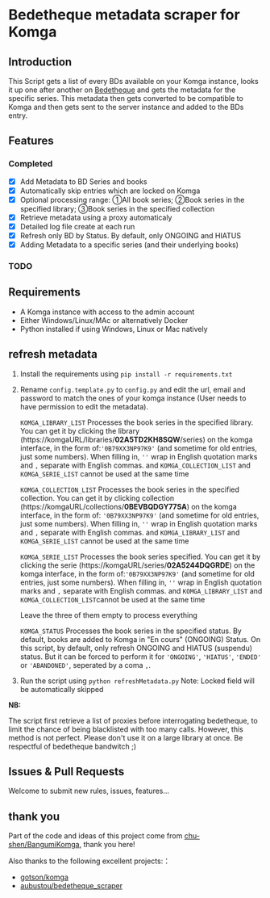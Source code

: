 # Bedetheque metadata scraper for Komga

## Introduction

This Script gets a list of every BDs available on your Komga instance,
looks it up one after another on [Bedetheque](https://www.bedetheque.com/) and gets the metadata for the specific series.
This metadata then gets converted to be compatible to Komga and then gets sent to the server instance and added to the BDs entry.

## Features

### Completed
- [X] Add Metadata to BD Series and books
- [X] Automatically skip entries which are locked on Komga
- [X] Optional processing range: ①All book series; ②Book series in the specified library; ③Book series in the specified collection
- [X] Retrieve metadata using a proxy automaticaly
- [X] Detailed log file create at each run
- [X] Refresh only BD by Status. By default, only ONGOING and HIATUS
- [X] Adding Metadata to a specific series (and their underlying books)

### TODO




## Requirements

- A Komga instance with access to the admin account
- Either Windows/Linux/MAc or alternatively Docker
- Python installed if using Windows, Linux or Mac natively

## refresh metadata

1. Install the requirements using `pip install -r requirements.txt`
2. Rename `config.template.py` to `config.py` and edit the url, email and password to match the ones of your komga instance (User needs to have permission to edit the metadata).

    `KOMGA_LIBRARY_LIST` Processes the book series in the specified library. You can get it by clicking the library (https://komgaURL/libraries/<b>02A5TD2KH8SQW</b>/series) on the komga interface, in the form of:`'0B79XX3NP97K9'` (and sometime for old entries, just some numbers). When filling in, `''` wrap in English quotation marks and `,` separate with English commas. and `KOMGA_COLLECTION_LIST` and `KOMGA_SERIE_LIST` cannot be used at the same time

    `KOMGA_COLLECTION_LIST` Processes the book series in the specified collection. You can get it by clicking collection (https://komgaURL/collections/<b>0BEVBQDGY77SA</b>) on the komga interface, in the form of: `'0B79XX3NP97K9'` (and sometime for old entries, just some numbers). When filling in, `''` wrap in English quotation marks and `,` separate with English commas. and `KOMGA_LIBRARY_LIST` and `KOMGA_SERIE_LIST` cannot be used at the same time

    `KOMGA_SERIE_LIST` Processes the book series specified. You can get it by clicking the serie (https://komgaURL/series/<b>02A5244DQGRDE</b>) on the komga interface, in the form of:`'0B79XX3NP97K9'` (and sometime for old entries, just some numbers). When filling in, `''` wrap in English quotation marks and `,` separate with English commas. and `KOMGA_LIBRARY_LIST` and `KOMGA_COLLECTION_LIST`cannot be used at the same time

    Leave the three of them empty to process everything


    `KOMGA_STATUS` Processes the book series in the specified status. By default, books are added to Komga in "En cours" (ONGOING) Status. On this script, by default, only refresh ONGOING and HIATUS (suspendu) status. But it can be forced to perform it for `'ONGOING'`, `'HIATUS'`, `'ENDED'` or `'ABANDONED'`, seperated by a coma `,`.

3. Run the script using `python refreshMetadata.py` Note: Locked field will be automatically skipped

**NB:**

The script first retrieve a list of proxies before interrogating bedetheque, to limit the chance of being blacklisted with too many calls.
However, this method is not perfect. Please don't use it on a large library at once. Be respectful of bedetheque bandwitch ;)

## Issues & Pull Requests

Welcome to submit new rules, issues, features...

## thank you

Part of the code and ideas of this project come from [chu-shen/BangumiKomga](https://github.com/chu-shen/BangumiKomga), thank you here!

Also thanks to the following excellent projects:：
- [gotson/komga](https://github.com/gotson/komga)
- [aubustou/bedetheque_scraper](https://github.com/aubustou/bedetheque_scraper)
